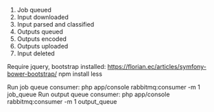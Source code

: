 1. Job queued
2. Input downloaded
3. Input parsed and classified
4. Outputs queued
5. Outputs encoded
6. Outputs uploaded
7. Input deleted


Require jquery, bootstrap installed: https://florian.ec/articles/symfony-bower-bootstrap/
npm install less

Run job queue consumer: php app/console rabbitmq:consumer -m 1 job_queue
Run output queue consumer: php app/console rabbitmq:consumer -m 1 output_queue